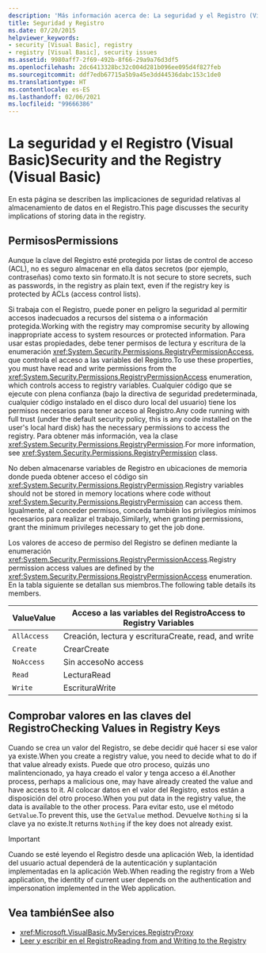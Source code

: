 ```yaml
---
description: 'Más información acerca de: La seguridad y el Registro (Visual Basic)'
title: Seguridad y Registro
ms.date: 07/20/2015
helpviewer_keywords:
- security [Visual Basic], registry
- registry [Visual Basic], security issues
ms.assetid: 9980aff7-2f69-492b-8f66-29a9a76d3df5
ms.openlocfilehash: 2dc6413328bc32c004d281b096ee095d4f827feb
ms.sourcegitcommit: ddf7edb67715a5b9a45e3dd44536dabc153c1de0
ms.translationtype: HT
ms.contentlocale: es-ES
ms.lasthandoff: 02/06/2021
ms.locfileid: "99666386"
---
```

# <a name="security-and-the-registry-visual-basic"></a><span data-ttu-id="7c98e-103">La seguridad y el Registro (Visual Basic)</span><span class="sxs-lookup"><span data-stu-id="7c98e-103">Security and the Registry (Visual Basic)</span></span>

<span data-ttu-id="7c98e-104">En esta página se describen las implicaciones de seguridad relativas al almacenamiento de datos en el Registro.</span><span class="sxs-lookup"><span data-stu-id="7c98e-104">This page discusses the security implications of storing data in the registry.</span></span>  
  
## <a name="permissions"></a><span data-ttu-id="7c98e-105">Permisos</span><span class="sxs-lookup"><span data-stu-id="7c98e-105">Permissions</span></span>  

 <span data-ttu-id="7c98e-106">Aunque la clave del Registro esté protegida por listas de control de acceso (ACL), no es seguro almacenar en ella datos secretos (por ejemplo, contraseñas) como texto sin formato.</span><span class="sxs-lookup"><span data-stu-id="7c98e-106">It is not secure to store secrets, such as passwords, in the registry as plain text, even if the registry key is protected by ACLs (access control lists).</span></span>  
  
 <span data-ttu-id="7c98e-107">Si trabaja con el Registro, puede poner en peligro la seguridad al permitir accesos inadecuados a recursos del sistema o a información protegida.</span><span class="sxs-lookup"><span data-stu-id="7c98e-107">Working with the registry may compromise security by allowing inappropriate access to system resources or protected information.</span></span> <span data-ttu-id="7c98e-108">Para usar estas propiedades, debe tener permisos de lectura y escritura de la enumeración <xref:System.Security.Permissions.RegistryPermissionAccess>, que controla el acceso a las variables del Registro.</span><span class="sxs-lookup"><span data-stu-id="7c98e-108">To use these properties, you must have read and write permissions from the <xref:System.Security.Permissions.RegistryPermissionAccess> enumeration, which controls access to registry variables.</span></span> <span data-ttu-id="7c98e-109">Cualquier código que se ejecute con plena confianza (bajo la directiva de seguridad predeterminada, cualquier código instalado en el disco duro local del usuario) tiene los permisos necesarios para tener acceso al Registro.</span><span class="sxs-lookup"><span data-stu-id="7c98e-109">Any code running with full trust (under the default security policy, this is any code installed on the user's local hard disk) has the necessary permissions to access the registry.</span></span> <span data-ttu-id="7c98e-110">Para obtener más información, vea la clase <xref:System.Security.Permissions.RegistryPermission>.</span><span class="sxs-lookup"><span data-stu-id="7c98e-110">For more information, see <xref:System.Security.Permissions.RegistryPermission> class.</span></span>  
  
 <span data-ttu-id="7c98e-111">No deben almacenarse variables de Registro en ubicaciones de memoria donde pueda obtener acceso el código sin <xref:System.Security.Permissions.RegistryPermission>.</span><span class="sxs-lookup"><span data-stu-id="7c98e-111">Registry variables should not be stored in memory locations where code without <xref:System.Security.Permissions.RegistryPermission> can access them.</span></span> <span data-ttu-id="7c98e-112">Igualmente, al conceder permisos, conceda también los privilegios mínimos necesarios para realizar el trabajo.</span><span class="sxs-lookup"><span data-stu-id="7c98e-112">Similarly, when granting permissions, grant the minimum privileges necessary to get the job done.</span></span>  
  
 <span data-ttu-id="7c98e-113">Los valores de acceso de permiso del Registro se definen mediante la enumeración <xref:System.Security.Permissions.RegistryPermissionAccess>.</span><span class="sxs-lookup"><span data-stu-id="7c98e-113">Registry permission access values are defined by the <xref:System.Security.Permissions.RegistryPermissionAccess> enumeration.</span></span> <span data-ttu-id="7c98e-114">En la tabla siguiente se detallan sus miembros.</span><span class="sxs-lookup"><span data-stu-id="7c98e-114">The following table details its members.</span></span>  
  
|<span data-ttu-id="7c98e-115">Value</span><span class="sxs-lookup"><span data-stu-id="7c98e-115">Value</span></span>|<span data-ttu-id="7c98e-116">Acceso a las variables del Registro</span><span class="sxs-lookup"><span data-stu-id="7c98e-116">Access to Registry Variables</span></span>|  
|-----------|----------------------------------|  
|`AllAccess`|<span data-ttu-id="7c98e-117">Creación, lectura y escritura</span><span class="sxs-lookup"><span data-stu-id="7c98e-117">Create, read, and write</span></span>|  
|`Create`|<span data-ttu-id="7c98e-118">Crear</span><span class="sxs-lookup"><span data-stu-id="7c98e-118">Create</span></span>|  
|`NoAccess`|<span data-ttu-id="7c98e-119">Sin acceso</span><span class="sxs-lookup"><span data-stu-id="7c98e-119">No access</span></span>|  
|`Read`|<span data-ttu-id="7c98e-120">Lectura</span><span class="sxs-lookup"><span data-stu-id="7c98e-120">Read</span></span>|  
|`Write`|<span data-ttu-id="7c98e-121">Escritura</span><span class="sxs-lookup"><span data-stu-id="7c98e-121">Write</span></span>|  
  
## <a name="checking-values-in-registry-keys"></a><span data-ttu-id="7c98e-122">Comprobar valores en las claves del Registro</span><span class="sxs-lookup"><span data-stu-id="7c98e-122">Checking Values in Registry Keys</span></span>  

 <span data-ttu-id="7c98e-123">Cuando se crea un valor del Registro, se debe decidir qué hacer si ese valor ya existe.</span><span class="sxs-lookup"><span data-stu-id="7c98e-123">When you create a registry value, you need to decide what to do if that value already exists.</span></span> <span data-ttu-id="7c98e-124">Puede que otro proceso, quizás uno malintencionado, ya haya creado el valor y tenga acceso a él.</span><span class="sxs-lookup"><span data-stu-id="7c98e-124">Another process, perhaps a malicious one, may have already created the value and have access to it.</span></span> <span data-ttu-id="7c98e-125">Al colocar datos en el valor del Registro, estos están a disposición del otro proceso.</span><span class="sxs-lookup"><span data-stu-id="7c98e-125">When you put data in the registry value, the data is available to the other process.</span></span> <span data-ttu-id="7c98e-126">Para evitar esto, use el método `GetValue`.</span><span class="sxs-lookup"><span data-stu-id="7c98e-126">To prevent this, use the `GetValue` method.</span></span> <span data-ttu-id="7c98e-127">Devuelve `Nothing` si la clave ya no existe.</span><span class="sxs-lookup"><span data-stu-id="7c98e-127">It returns `Nothing` if the key does not already exist.</span></span>  
  
> [!IMPORTANT]
> <span data-ttu-id="7c98e-128">Cuando se esté leyendo el Registro desde una aplicación Web, la identidad del usuario actual dependerá de la autenticación y suplantación implementadas en la aplicación Web.</span><span class="sxs-lookup"><span data-stu-id="7c98e-128">When reading the registry from a Web application, the identity of current user depends on the authentication and impersonation implemented in the Web application.</span></span>  
  
## <a name="see-also"></a><span data-ttu-id="7c98e-129">Vea también</span><span class="sxs-lookup"><span data-stu-id="7c98e-129">See also</span></span>

- <xref:Microsoft.VisualBasic.MyServices.RegistryProxy>
- [<span data-ttu-id="7c98e-130">Leer y escribir en el Registro</span><span class="sxs-lookup"><span data-stu-id="7c98e-130">Reading from and Writing to the Registry</span></span>](reading-from-and-writing-to-the-registry.md)
